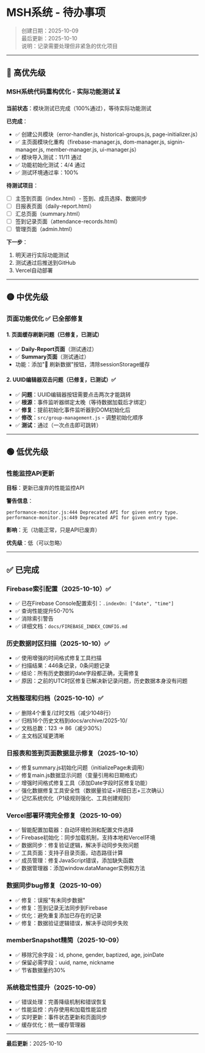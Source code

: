 # MSH系统 - 待办事项

> 创建日期：2025-10-09  
> 最后更新：2025-10-10  
> 说明：记录需要处理但非紧急的优化项目

---

## 🔴 高优先级

### MSH系统代码重构优化 - 实际功能测试 ⏳

**当前状态**：模块测试已完成（100%通过），等待实际功能测试

**已完成**：
- ✅ 创建公共模块（error-handler.js, historical-groups.js, page-initializer.js）
- ✅ 主页面模块化重构（firebase-manager.js, dom-manager.js, signin-manager.js, member-manager.js, ui-manager.js）
- ✅ 模块导入测试：11/11 通过
- ✅ 功能初始化测试：4/4 通过
- ✅ 测试环境通过率：100%

**待测试项目**：
- [ ] 主签到页面（index.html）- 签到、成员选择、数据同步
- [ ] 日报表页面（daily-report.html）
- [ ] 汇总页面（summary.html）
- [ ] 签到记录页面（attendance-records.html）
- [ ] 管理页面（admin.html）

**下一步**：
1. 明天进行实际功能测试
2. 测试通过后推送到GitHub
3. Vercel自动部署

---

## 🟡 中优先级

### 页面功能优化 ✅ 已全部修复

#### 1. 页面缓存刷新问题（已修复，已测试）
- ✅ **Daily-Report页面**（测试通过）
- ✅ **Summary页面**（测试通过）
- 功能：添加"🔄 刷新数据"按钮，清除sessionStorage缓存

#### 2. UUID编辑器双击问题（已修复，已测试）✅
- ✅ **问题**：UUID编辑器按钮需要点击两次才能跳转
- ✅ **根源**：事件监听器绑定太晚（等待数据加载后才绑定）
- ✅ **修复**：提前初始化事件监听器到DOM初始化后
- ✅ **修改**：`src/group-management.js` - 调整初始化顺序
- ✅ **测试**：通过（一次点击即可跳转）

---

## 🟢 低优先级

### 性能监控API更新

**目标**：更新已废弃的性能监控API

**警告信息**：
```
performance-monitor.js:444 Deprecated API for given entry type.
performance-monitor.js:449 Deprecated API for given entry type.
```

**影响**：无（功能正常，只是API已废弃）

**优先级**：低（可以忽略）

---

## ✅ 已完成

### Firebase索引配置（2025-10-10）✅
- ✅ 已在Firebase Console配置索引：`.indexOn: ["date", "time"]`
- ✅ 查询性能提升50-70%
- ✅ 消除索引警告
- ✅ 详细文档：`docs/FIREBASE_INDEX_CONFIG.md`

### 历史数据时区扫描（2025-10-10）✅
- ✅ 使用增强的时间格式修复工具扫描
- ✅ 扫描结果：446条记录，0条问题记录
- ✅ 结论：所有历史数据的date字段都正确，无需修复
- ✅ 原因：之前的UTC时区修复已解决新记录问题，历史数据本身没有问题

### 文档整理和归档（2025-10-10）✅
- ✅ 删除4个重复/过时文档（减少1048行）
- ✅ 归档16个历史文档到docs/archive/2025-10/
- ✅ 文档总数：123 → 86（减少30%）
- ✅ 主文档区域更清晰

### 日报表和签到页面数据显示修复（2025-10-10）
- ✅ 修复summary.js初始化问题（initializePage未调用）
- ✅ 修复main.js数据显示问题（变量引用和日期格式）
- ✅ 增强时间格式修复工具（添加Date字段时区修复功能）
- ✅ 强化数据修复工具安全性（数据量验证+详细日志+三次确认）
- ✅ 记忆系统优化（P1级规则强化、工具创建规则）

### Vercel部署环境完全修复（2025-10-09）
- ✅ 智能配置加载器：自动环境检测和配置文件选择
- ✅ Firebase初始化：同步加载机制，支持本地和Vercel环境
- ✅ 数据同步：修复验证逻辑，解决手动同步失败问题
- ✅ 工具页面：支持子目录页面，动态路径计算
- ✅ 成员管理：修复JavaScript错误，添加缺失函数
- ✅ 数据管理器：添加window.dataManager实例和方法

### 数据同步bug修复（2025-10-09）
- ✅ 修复：误报"有未同步数据"
- ✅ 修复：签到记录无法同步到Firebase
- ✅ 优化：避免重复添加已存在的记录
- ✅ 修复：数据验证逻辑错误，解决手动同步失败

### memberSnapshot精简（2025-10-09）
- ✅ 移除冗余字段：id, phone, gender, baptized, age, joinDate
- ✅ 保留必需字段：uuid, name, nickname
- ✅ 节省数据量约30%

### 系统稳定性提升（2025-10-09）
- ✅ 错误处理：完善降级机制和错误恢复
- ✅ 性能监控：内存使用和加载性能监控
- ✅ 实时更新：事件状态更新和页面同步
- ✅ 缓存优化：统一缓存管理器

---

**最后更新**：2025-10-10

